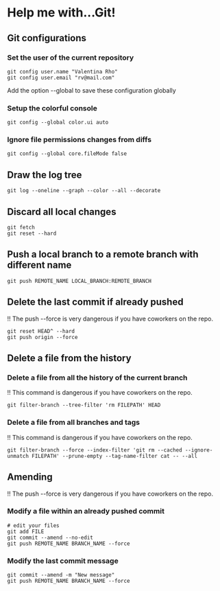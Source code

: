 # Help me with...Git!

## Git configurations

### Set the user of the current repository

    git config user.name "Valentina Rho"
    git config user.email "rv@mail.com"

Add the option --global to save these configuration globally

### Setup the colorful console

    git config --global color.ui auto


### Ignore file permissions changes from diffs

    git config --global core.fileMode false


## Draw the log tree

    git log --oneline --graph --color --all --decorate


## Discard all local changes

    git fetch
    git reset --hard


## Push a local branch to a remote branch with different name

    git push REMOTE_NAME LOCAL_BRANCH:REMOTE_BRANCH


## Delete the last commit if already pushed

!! The push --force is very dangerous if you have coworkers on the repo.

    git reset HEAD^ --hard
    git push origin --force


## Delete a file from the history

### Delete a file from all the history of the current branch

!! This command is dangerous if you have coworkers on the repo.

    git filter-branch --tree-filter 'rm FILEPATH' HEAD


### Delete a file from all branches and tags

!! This command is dangerous if you have coworkers on the repo.

    git filter-branch --force --index-filter 'git rm --cached --ignore-unmatch FILEPATH' --prune-empty --tag-name-filter cat -- --all


## Amending

!! The push --force is very dangerous if you have coworkers on the repo.


### Modify a file within an already pushed commit

    # edit your files
    git add FILE
    git commit --amend --no-edit
    git push REMOTE_NAME BRANCH_NAME --force


### Modify the last commit message

    git commit --amend -m "New message"
    git push REMOTE_NAME BRANCH_NAME --force
